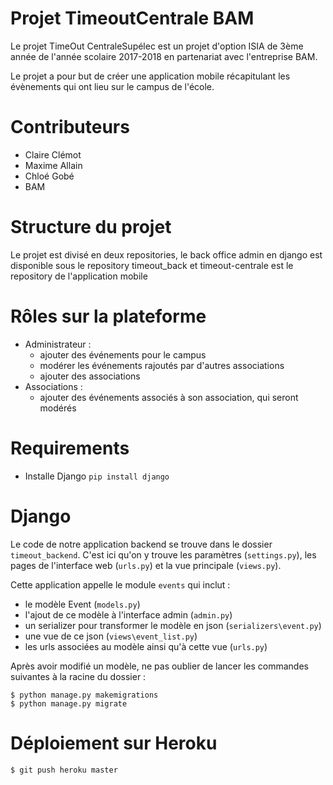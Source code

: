 # Projet TimeoutCentrale BAM

Le projet TimeOut CentraleSupélec est un projet d'option ISIA de 3ème année de l'année scolaire 2017-2018 en partenariat avec l'entreprise BAM.

Le projet a pour but de créer une application mobile récapitulant les évènements qui ont lieu sur le campus de l'école.

# Contributeurs

* Claire Clémot
* Maxime Allain
* Chloé Gobé
* BAM

# Structure du projet

Le projet est divisé en deux repositories, le back office admin en django est disponible sous le repository timeout_back et timeout-centrale est le repository de l'application mobile

# Rôles sur la plateforme

* Administrateur :
  * ajouter des événements pour le campus
  * modérer les événements rajoutés par d'autres associations
  * ajouter des associations
* Associations :
  * ajouter des événements associés à son association, qui seront modérés

# Requirements

* Installe Django `pip install django`

# Django

Le code de notre application backend se trouve dans le dossier `timeout_backend`. C'est ici qu'on y trouve les paramètres (`settings.py`), les pages de l'interface web (`urls.py`) et la vue principale (`views.py`).

Cette application appelle le module `events` qui inclut :
* le modèle Event (`models.py`)
* l'ajout de ce modèle à l'interface admin (`admin.py`)
* un serializer pour transformer le modèle en json (`serializers\event.py`)
* une vue de ce json (`views\event_list.py`)
* les urls associées au modèle ainsi qu'à cette vue (`urls.py`)

Après avoir modifié un modèle, ne pas oublier de lancer les commandes suivantes à la racine du dossier :

    $ python manage.py makemigrations
    $ python manage.py migrate
    
# Déploiement sur Heroku

    $ git push heroku master
